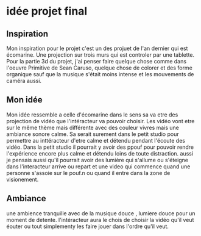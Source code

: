 # idée projet final

## Inspiration
Mon inspiration pour le projet c'est un des projuet de l'an dernier qui est écomarine. Une projection sur trois murs qui est controler par une tablette. Pour la partie 3d du projet, j'ai penser faire quelque chose comme dans l'oeuvre Primitive de Sean Caruso, quelque chose de colorer et des forme organique sauf que la musique s'était moins intense et les mouvements de caméra aussi.
## Mon idée 
Mon idée ressemble a celle d'écomarine dans le sens sa va etre des projection de vidéo que l'intéracteur va pouvoir choisir. Les vidéo vont etre sur le même thème mais différente avec des couleur vivres mais une ambiance sonore calme. Sa serait surement dans le petit studio pour permettre au inttéracteur d'etre calme et détendu pendant l'écoute des vidéo. Dans la petit studio il pourrait y avoir des ppouf pour pouvoir rendre l'expérience encore plus calme et détendu loins de toute distraction. 
aussi je pensais aussi qu'il pourrait avoir des lumière qui s'allume ou s'éteigne dans l'interacteur arrive ou repart et une video qui commence quand une personne s'assoie sur le pouf.n ou quand il entre dans la zone de visionement.



## Ambiance
une ambience tranquille avec de la musique douce , lumiere douce pour un moment de detente. l'intéracteur aura le chois de choisir la vidéo qu'il veut éouter ou tout simplementy les faire jouer dans l'ordre qu'il veut.
